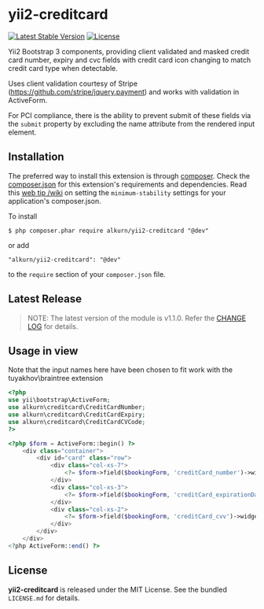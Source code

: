 yii2-creditcard
======================

[![Latest Stable Version](https://poser.pugx.org/alkurn/yii2-creditcard/v/stable)](https://packagist.org/packages/alkurn/yii2-creditcard)
[![License](https://poser.pugx.org/alkurn/yii2-creditcard/license)](https://packagist.org/packages/alkurn/yii2-creditcard)

Yii2 Bootstrap 3 components, providing client validated and masked credit card number, expiry and cvc fields with credit card icon changing to match credit card type when detectable.

Uses client validation courtesy of Stripe (https://github.com/stripe/jquery.payment) and works with validation in ActiveForm.

For PCI compliance, there is the ability to prevent submit of these fields via the `submit` property by excluding the name attribute from the rendered input element.

## Installation

The preferred way to install this extension is through [composer](http://getcomposer.org/download/). Check the [composer.json](https://github.com/alkurn/yii2-creditcard/blob/master/composer.json) for this extension's requirements and dependencies. Read this [web tip /wiki](http://webtips.krajee.com/setting-composer-minimum-stability-application/) on setting the `minimum-stability` settings for your application's composer.json.

To install

```
$ php composer.phar require alkurn/yii2-creditcard "@dev"
```

or add

```
"alkurn/yii2-creditcard": "@dev"
```

to the `require` section of your `composer.json` file.

## Latest Release

> NOTE: The latest version of the module is v1.1.0. Refer the [CHANGE LOG](https://github.com/alkurn/yii2-creditcard/blob/master/CHANGE.md) for details.

## Usage in view

Note that the input names here have been chosen to fit work with the tuyakhov\braintree extension

```php
<?php
use yii\bootstrap\ActiveForm;
use alkurn\creditcard\CreditCardNumber;
use alkurn\creditcard\CreditCardExpiry;
use alkurn\creditcard\CreditCardCVCode;
?>

<?php $form = ActiveForm::begin() ?>
    <div class="container">
        <div id="card" class="row">
            <div class="col-xs-7">
                <?= $form->field($bookingForm, 'creditCard_number')->widget(CreditCardNumber::className(), ['submit' => false,]) ?>
            </div>
            <div class="col-xs-3">
                <?= $form->field($bookingForm, 'creditCard_expirationDate')->widget(CreditCardExpiry::className(), ['submit' => false,]) ?>
            </div>
            <div class="col-xs-2">
                <?= $form->field($bookingForm, 'creditCard_cvv')->widget(CreditCardCVCode::className(), ['submit' => false,]) ?>
            </div>
        </div>
    </div>
<?php ActiveForm::end() ?>
```
## License

**yii2-creditcard** is released under the MIT License. See the bundled `LICENSE.md` for details.
